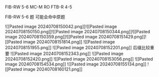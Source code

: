 FIB-RW 5-6
MC-M
RO
FTB-R 4-5



FIB-RW 5-6 题 可能会命中原题

![[Pasted image 20240708150042.png]]![[Pasted image 20240708150150.png]]![[Pasted image 20240708150344.png]]![[Pasted image 20240708150359.png]]![[Pasted image 20240708151429.png]]![[Pasted image 20240708151814.png]]
![[Pasted image 20240708151955.png]]
![[Pasted image 20240708152201.png]]    后缀比较重要
![[Pasted image 20240708152343.png]]
![[Pasted image 20240708152420.png]]
![[Pasted image 20240708153056.png]]
![[Pasted image 20240708154534.png]]
![[Pasted image 20240708155134.png]]
![[Pasted image 20240708160121.png]]